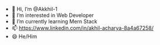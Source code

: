 - 👋 Hi, I’m @Akkhil-1
- 👀 I’m interested in Web Developer
- 🌱 I’m currently learning Mern Stack
- 📫 https://www.linkedin.com/in/akhil-acharya-8a4a67258/
- 😄 He/Him

<!---
Akkhil-1/Akkhil-1 is a ✨ special ✨ repository because its `README.md` (this file) appears on your GitHub profile.
You can click the Preview link to take a look at your changes.
--->
